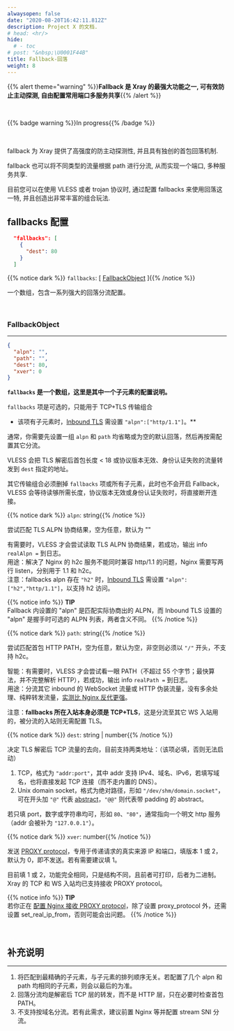 ```yaml
---
alwaysopen: false
date: "2020-08-20T16:42:11.812Z"
description: Project X 的文档.
# head: <hr/>
hide:
  # - toc
# post: "&nbsp;\U0001F44B"
title: Fallback-回落
weight: 8
---
```


{{% alert theme="warning" %}}**Fallback 是 Xray 的最强大功能之一, 可有效防止主动探测, 自由配置常用端口多服务共享**{{% /alert %}}

<br />

{{% badge warning %}}In progress{{% /badge %}}

<br />

fallback 为 Xray 提供了高强度的防主动探测性, 并且具有独创的首包回落机制.

fallback 也可以将不同类型的流量根据 path 进行分流, 从而实现一个端口, 多种服务共享.

目前您可以在使用 VLESS 或者 trojan 协议时, 通过配置 fallbacks 来使用回落这一特, 并且创造出非常丰富的组合玩法.

## fallbacks 配置

```json
  "fallbacks": [
    {
      "dest": 80
    }
  ]
```

{{% notice dark %}} `fallbacks`: \[ [FallbackObject](#fallbackobject) \]{{% /notice %}}

一个数组，包含一系列强大的回落分流配置。

<br />

### FallbackObject

---

```json
{
  "alpn": "",
  "path": "",
  "dest": 80,
  "xver": 0
}
```

**`fallbacks` 是一个数组，这里是其中一个子元素的配置说明。**

`fallbacks` 项是可选的，只能用于 TCP+TLS 传输组合

- 该项有子元素时，[Inbound TLS](../transport/#tlsobject) 需设置 `"alpn":["http/1.1"]`。\*\*

通常，你需要先设置一组 `alpn` 和 `path` 均省略或为空的默认回落，然后再按需配置其它分流。

VLESS 会把 TLS 解密后首包长度 < 18 或协议版本无效、身份认证失败的流量转发到 `dest` 指定的地址。

其它传输组合必须删掉 `fallbacks` 项或所有子元素，此时也不会开启 Fallback，VLESS 会等待读够所需长度，协议版本无效或身份认证失败时，将直接断开连接。

{{% notice dark %}} `alpn`: string{{% /notice %}}

尝试匹配 TLS ALPN 协商结果，空为任意，默认为 ""

有需要时，VLESS 才会尝试读取 TLS ALPN 协商结果，若成功，输出 info `realAlpn =` 到日志。</br>
用途：解决了 Nginx 的 h2c 服务不能同时兼容 http/1.1 的问题，Nginx 需要写两行 listen，分别用于 1.1 和 h2c。</br>
注意：fallbacks alpn 存在 `"h2"` 时，[Inbound TLS](../transport/#tlsobject) 需设置 `"alpn":["h2","http/1.1"]`，以支持 h2 访问。

{{% notice info %}}
**TIP**\
Fallback 内设置的 "alpn" 是匹配实际协商出的 ALPN，而 Inbound TLS 设置的 "alpn" 是握手时可选的 ALPN 列表，两者含义不同。
{{% /notice %}}

{{% notice dark %}} `path`: string{{% /notice %}}

尝试匹配首包 HTTP PATH，空为任意，默认为空，非空则必须以 `"/"` 开头，不支持 h2c。

智能：有需要时，VLESS 才会尝试看一眼 PATH（不超过 55 个字节；最快算法，并不完整解析 HTTP），若成功，输出 info `realPath =` 到日志。</br>
用途：分流其它 inbound 的 WebSocket 流量或 HTTP 伪装流量，没有多余处理、纯粹转发流量，[实测比 Nginx 反代更强]()。

注意：**fallbacks 所在入站本身必须是 TCP+TLS**，这是分流至其它 WS 入站用的，被分流的入站则无需配置 TLS。

{{% notice dark %}} `dest`: string | number{{% /notice %}}

决定 TLS 解密后 TCP 流量的去向，目前支持两类地址：（该项必填，否则无法启动）

1. TCP，格式为 `"addr:port"`，其中 addr 支持 IPv4、域名、IPv6，若填写域名，也将直接发起 TCP 连接（而不走内置的 DNS）。
2. Unix domain socket，格式为绝对路径，形如 `"/dev/shm/domain.socket"`，可在开头加 `"@"` 代表 [abstract](https://www.man7.org/linux/man-pages/man7/unix.7.html)，`"@@"` 则代表带 padding 的 abstract。

若只填 port，数字或字符串均可，形如 `80`、`"80"`，通常指向一个明文 http 服务（addr 会被补为 `"127.0.0.1"`）。

{{% notice dark %}} `xver`: number{{% /notice %}}

发送 [PROXY protocol](https://www.haproxy.org/download/2.2/doc/proxy-protocol.txt)，专用于传递请求的真实来源 IP 和端口，填版本 1 或 2，默认为 0，即不发送。若有需要建议填 1。

目前填 1 或 2，功能完全相同，只是结构不同，且前者可打印，后者为二进制。Xray 的 TCP 和 WS 入站均已支持接收 PROXY protocol。


{{% notice info %}}
**TIP**\
若你正在 [配置 Nginx 接收 PROXY protocol](https://docs.nginx.com/nginx/admin-guide/load-balancer/using-proxy-protocol/#configuring-nginx-to-accept-the-proxy-protocol)，除了设置 proxy_protocol 外，还需设置 set_real_ip_from，否则可能会出问题。
{{% /notice %}}

<br />

## 补充说明

---

1. 将匹配到最精确的子元素，与子元素的排列顺序无关。若配置了几个 alpn 和 path 均相同的子元素，则会以最后的为准。
2. 回落分流均是解密后 TCP 层的转发，而不是 HTTP 层，只在必要时检查首包 PATH。
3. 不支持按域名分流。若有此需求，建议前置 Nginx 等并配置 stream SNI 分流。
